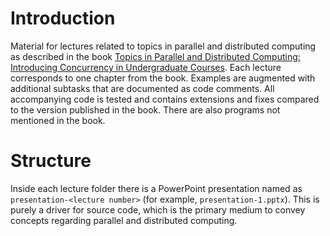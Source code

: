 # Introduction
Material for lectures related to topics in parallel and distributed computing as described in the book [Topics in Parallel and Distributed Computing: Introducing Concurrency in Undergraduate Courses](https://tcpp.cs.gsu.edu/curriculum/?q=cedr_book). Each lecture corresponds to one chapter from the book. Examples are augmented with additional subtasks that are documented as code comments. All accompanying code is tested and contains extensions and fixes compared to the version published in the book. There are also programs not mentioned in the book.

# Structure
Inside each lecture folder there is a PowerPoint presentation named as `presentation-<lecture number>` (for example, `presentation-1.pptx`). This is purely a driver for source code, which is the primary medium to convey concepts regarding parallel and distributed computing.
